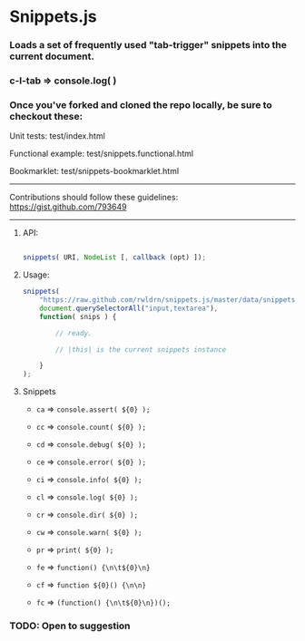 # Snippets.js

### Loads a set of frequently used "tab-trigger" snippets into the current document.

### c-l-tab => console.log(  )

### Once you've forked and cloned the repo locally, be sure to checkout these:

Unit tests: test/index.html

Functional example: test/snippets.functional.html

Bookmarklet: test/snippets-bookmarklet.html



-------------------------
Contributions should follow these guidelines:
https://gist.github.com/793649


-------------------------

1. API:

	```javascript
	
	snippets( URI, NodeList [, callback (opt) ]);
	
	```

2. Usage:


	```javascript
	snippets(
		"https://raw.github.com/rwldrn/snippets.js/master/data/snippets.json", 
		document.querySelectorAll("input,textarea"), 
		function( snips ) {

			// ready.

			// |this| is the current snippets instance

		}
	);
	```


3. Snippets

	- `ca` => `console.assert( ${0} );`
	- `cc` => `console.count( ${0} );`
	- `cd` => `console.debug( ${0} );`
	- `ce` => `console.error( ${0} );`
	- `ci` => `console.info( ${0} );`
	- `cl` => `console.log( ${0} );`
	- `cr` => `console.dir( ${0} );`
	- `cw` => `console.warn( ${0} );`

	- `pr` => `print( ${0} );`
	- `fe` => `function() {\n\t${0}\n}`
	- `cf` => `function ${0}() {\n\n}`
	- `fc` => `(function() {\n\t${0}\n})();`


### TODO: Open to suggestion

